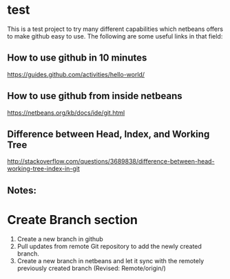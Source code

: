 # test

This is a test project to try many different capabilities which netbeans offers to make github easy to use. The following are some useful links in that field:

How to use github in 10 minutes
--------------------------------
https://guides.github.com/activities/hello-world/

How to use github from inside netbeans
---------------------------------------
https://netbeans.org/kb/docs/ide/git.html

Difference between Head, Index, and Working Tree
-------------------------------------------------
http://stackoverflow.com/questions/3689838/difference-between-head-working-tree-index-in-git


Notes:
-----
Create Branch section
======================
1. Create a new branch in github
2. Pull updates from remote Git repository to add the newly created branch.
3. Create a new branch in netbeans and let it sync with the remotely previously created branch (Revised: Remote/origin/<newly-created-branch>)

